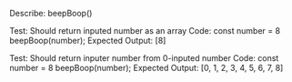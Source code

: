 Describe: beepBoop()

Test: Should return inputed number as an array
Code: 
const number = 8
beepBoop(number);
Expected Output: [8]

Test: Should return inputer number from 0-inputed number
Code:
const number = 8
beepBoop(number);
Expected Output: [0, 1, 2, 3, 4, 5, 6, 7, 8]